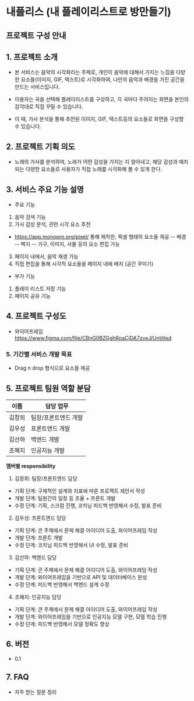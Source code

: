 # 내플리스 (내 플레이리스트로 방만들기)

## 프로젝트 구성 안내

## 1. 프로젝트 소개

 - 본 서비스는 음악의 시각화라는 주제로, 개인이 음악에 대해서 가지는 느낌을
 다양한 요소들(이미지, GIF, 텍스트)로 시각화하여, 나만의 음악과 배경을 가진 공간을 만드는 서비스입니다.

 - 이용자는 곡을 선택해 플레이리스트를 구성하고, 각 곡마다 주어지는 화면을 본인의 감각대로 직접 꾸밀 수 있습니다.

 - 이 때, 가사 분석을 통해 추천된 이미지, GIF, 텍스트등의 요소들로 화면을 구성할 수 있습니다.

## 2. 프로젝트 기획 의도
 - 노래의 가사를 분석하여, 노래가 어떤 감성을 가지는 지 알아내고,
  해당 감성과 매치되는 다양한 요소들로 사용자가 직접 노래를 시각화해 볼 수 있게 한다.

## 3. 서비스 주요 기능 설명

 - 주요 기능
  
 1) 음악 검색 기능
 2) 가사 감성 분석, 관련 시각 요소 추천
  - https://app.monopro.org/pixel/ 통해 제작한, 픽셀 형태의 요소들 제공
  -- 배경
  -- 벽지
  -- 가구, 이미지, 사물 
  등의 요소 편집 가능

 3) 페이지 내에서, 음악 재생 가능
 4) 직접 편집을 통해 시각적 요소들을 페이지 내에 배치 (공간 꾸미기)
 
- 부가 기능
 1) 플레이 리스트 저장 기능
 2) 페이지 공유 기능
  
## 4. 프로젝트 구성도
  - 와이어프레임 
  https://www.figma.com/file/CBnG0BZGghRoaCjDA7zveJ/Untitled

### 5. 기간별 서비스 개발 목표

 - Drag n drop 형식으로 요소들 제공 



## 5. 프로젝트 팀원 역할 분담
| 이름 | 담당 업무 |
| ------ | ------ |
| 김창희 | 팀장/프론트엔드 개발 |
| 김우성 | 프론트엔드 개발 |
| 김산하 | 백엔드 개발 |
| 조혜지 | 인공지능 개발 |

**멤버별 responsibility**

1. 김창희: 팀장/프론트엔드 담당

- 기획 단계: 구체적인 설계와 지표에 따른 프로젝트 제안서 작성
- 개발 단계: 팀원간의 일정 등 조율 + 프론트 개발
- 수정 단계: 기획, 스크럼 진행, 코치님 피드백 반영해서 수정, 발표 준비

2. 김우성: 프론트엔드 담당

- 기획 단계: 큰 주제에서 문제 해결 아이디어 도출, 와이어프레임 작성
- 개발 단계: 프론트 개발
- 수정 단계: 코치님 피드백 반영해서 UI 수정, 발표 준비

3. 김산하: 백엔드 담당

- 기획 단계: 큰 주제에서 문제 해결 아이디어 도출, 와이어프레임 작성
- 개발 단계: 와이어프레임을 기반으로 API 및 데이터베이스 완성
- 수정 단계: 피드백 반영해서 백엔드 설계 수정

4. 조혜지: 인공지능 담당

- 기획 단계: 큰 주제에서 문제 해결 아이디어 도출, 와이어프레임 작성
- 개발 단계: 와이어프레임을 기반으로 인공지능 모델 구현, 모델 학습 진행
- 수정 단계: 피드백 반영해서 모델 정확도 향상 

## 6. 버전
  - 0.1

## 7. FAQ
  - 자주 받는 질문 정리
